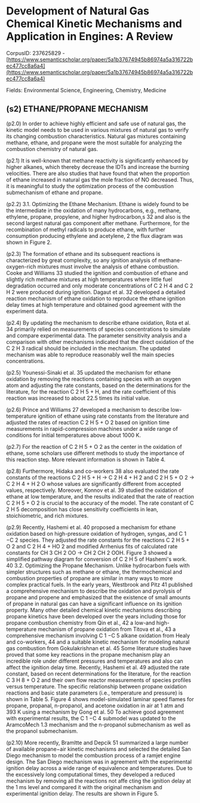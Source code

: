 # Development of Natural Gas Chemical Kinetic Mechanisms and Application in Engines: A Review

CorpusID: 237625829 - [https://www.semanticscholar.org/paper/5a1b37674945b86974a5a316722bec477cc8a6a4](https://www.semanticscholar.org/paper/5a1b37674945b86974a5a316722bec477cc8a6a4)

Fields: Environmental Science, Engineering, Chemistry, Medicine

## (s2) ETHANE/PROPANE MECHANISM
(p2.0) In order to achieve highly efficient and safe use of natural gas, the kinetic model needs to be used in various mixtures of natural gas to verify its changing combustion characteristics. Natural gas mixtures containing methane, ethane, and propane were the most suitable for analyzing the combustion chemistry of natural gas.

(p2.1) It is well-known that methane reactivity is significantly enhanced by higher alkanes, which thereby decrease the IDTs and increase the burning velocities. There are also studies that have found that when the proportion of ethane increased in natural gas the mole fraction of NO decreased. Thus, it is meaningful to study the optimization process of the combustion submechanism of ethane and propane.

(p2.2) 3.1. Optimizing the Ethane Mechanism. Ethane is widely found to be the intermediate in the oxidation of many hydrocarbons, e.g., methane, ethylene, propane, propylene, and higher hydrocarbon,s 32 and also is the second largest natural gas component after methane. Furthermore, for the recombination of methyl radicals to produce ethane, with further consumption producing ethylene and acetylene, 2 the flux diagram was shown in Figure 2.

(p2.3) The formation of ethane and its subsequent reactions is characterized by great complexity, so any ignition analysis of methane-oxygen-rich mixtures must involve the analysis of ethane combustion. Cooke and Williams 33 studied the ignition and combustion of ethane and slightly rich methane mixtures at high temperatures where little fuel degradation occurred and only moderate concentrations of C 2 H 4 and C 2 H 2 were produced during ignition. Dagaut et al. 32 developed a detailed reaction mechanism of ethane oxidation to reproduce the ethane ignition delay times at high temperature and obtained good agreement with the experiment data.

(p2.4) By updating the mechanism to describe ethane oxidation, Rota et al. 34 primarily relied on measurements of species concentrations to simulate and compare experimental data. The parameter sensitivity analysis and a comparison with other mechanisms indicated that the direct oxidation of the C 2 H 3 radical should be included in the mechanism. The updated mechanism was able to reproduce reasonably well the main species concentrations.

(p2.5) Younessi-Sinaki et al. 35 updated the mechanism for ethane oxidation by removing the reactions containing species with an oxygen atom and adjusting the rate constants, based on the determinations for the literature, for the reaction C 2 H 5 + H, and the rate coefficient of this reaction was increased to about 22.5 times its initial value.

(p2.6) Prince and Williams 27 developed a mechanism to describe low-temperature ignition of ethane using rate constants from the literature and adjusted the rates of reaction C 2 H 5 + O 2 based on ignition time measurements in rapid-compression machines under a wide range of conditions for initial temperatures above about 1000 K.

(p2.7) For the reaction of C 2 H 5 + O 2 as the center in the oxidation of ethane, some scholars use different methods to study the importance of this reaction step. More relevant information is shown in Table 4.

(p2.8) Furthermore, Hidaka and co-workers 38 also evaluated the rate constants of the reactions C 2 H 5 + H → C 2 H 4 + H 2 and C 2 H 5 + O 2 → C 2 H 4 + H 2 O whose values are significantly different from accepted values, respectively. Moreover, Konnov et al. 39 studied the oxidation of ethane at low temperature, and the results indicated that the rate of reaction C 2 H 5 + O 2 is crucial to the accuracy of the model. The rate constant of C 2 H 5 decomposition has close sensitivity coefficients in lean, stoichiometric, and rich mixtures.

(p2.9) Recently, Hashemi et al. 40 proposed a mechanism for ethane oxidation based on high-pressure oxidation of hydrogen, syngas, and C 1 −C 2 species. They adjusted the rate constants for the reactions C 2 H 5 + O 2 and C 2 H 4 + HO 2 and modified Arrhenius fits of calculated rate constants for CH 3 CH 2 OO → CH 2 CH 2 OOH. Figure 3 showed a simplified pathway diagram for conversion of C 2 H 5 of Hashemi's work. 40 3.2. Optimizing the Propane Mechanism. Unlike hydrocarbon fuels with simpler structures such as methane or ethane, the thermochemical and combustion properties of propane are similar in many ways to more complex practical fuels. In the early years, Westbrook and Pitz 41 published a comprehensive mechanism to describe the oxidation and pyrolysis of propane and propene and emphasized that the existence of small amounts of propane in natural gas can have a significant influence on its ignition property. Many other detailed chemical kinetic mechanisms describing propane kinetics have been developed over the years including those for propane combustion chemistry from Qin et al., 42 a low-and high-temperature mechanism of propane oxidation from Titova et al., 43 a comprehensive mechanism involving C 1 −C 5 alkane oxidation from Healy and co-workers, 44 and a suitable kinetic mechanism for modeling natural gas combustion from Gokulakrishnan et al. 45 Some literature studies have proved that some key reactions in the propane mechanism play an incredible role under different pressures and temperatures and also can affect the ignition delay time. Recently, Hashemi et al. 49 adjusted the rate constant, based on recent determinations for the literature, for the reaction C 3 H 8 + O 2 and their own flow reactor measurements of species profiles versus temperature. The specific relationship between propane oxidation reactions and basic state parameters (i.e., temperature and pressure) is shown in Table 5. Figure 4 shows model-simulated laminar speed flames for propane, propanal, n-propanol, and acetone oxidation in air at 1 atm and 393 K using a mechanism by Gong et al. 50 To achieve good agreement with experimental results, the C 1 −C 4 submodel was updated to the AramcoMech 1.3 mechanism   and the n-propanol submechanism as well as the propanol submechanism.

(p2.10) More recently, Bramltte and Depcik 51 summarized a large number of available propane−air kinetic mechanisms and selected the detailed San Diego mechanism to model the combustion process of a ramjet engine design. The San Diego mechanism was in agreement with the experimental ignition delay across a wide range of equivalence and temperatures. Due to the excessively long computational times, they developed a reduced mechanism by removing all the reactions not affe cting the ignition delay at the 1 ms level and compared it with the original mechanism and experimental ignition delay. The results are shown in Figure 5.
